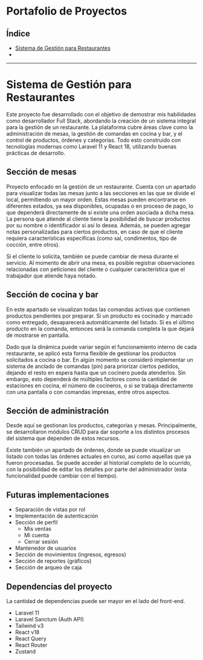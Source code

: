 # Portafolio de Proyectos

## Índice

- [Sistema de Gestión para Restaurantes](#sistema-de-gestion-para-restaurantes)
- 
---

# Sistema de Gestión para Restaurantes

Este proyecto fue desarrollado con el objetivo de demostrar mis habilidades como desarrollador Full Stack, abordando la creación de un sistema integral para la gestión de un restaurante. La plataforma cubre áreas clave como la administración de mesas, la gestión de comandas en cocina y bar, y el control de productos, órdenes y categorías. Todo esto construido con tecnologías modernas como Laravel 11 y React 18, utilizando buenas prácticas de desarrollo.

## Sección de mesas  
Proyecto enfocado en la gestión de un restaurante. Cuenta con un apartado para visualizar todas las mesas junto a las secciones en las que se divide el local, permitiendo un mayor orden. Estas mesas pueden encontrarse en diferentes estados, ya sea disponibles, ocupadas o en proceso de pago, lo que dependerá directamente de si existe una orden asociada a dicha mesa. La persona que atiende al cliente tiene la posibilidad de buscar productos por su nombre o identificador si así lo desea. Además, se pueden agregar notas personalizadas para ciertos productos, en caso de que el cliente requiera características específicas (como sal, condimentos, tipo de cocción, entre otros).

Si el cliente lo solicita, también se puede cambiar de mesa durante el servicio. Al momento de abrir una mesa, es posible registrar observaciones relacionadas con peticiones del cliente o cualquier característica que el trabajador que atiende haya notado.

## Sección de cocina y bar  
En este apartado se visualizan todas las comandas activas que contienen productos pendientes por preparar. Si un producto es cocinado y marcado como entregado, desaparecerá automáticamente del listado. Si es el último producto en la comanda, entonces será la comanda completa la que dejará de mostrarse en pantalla.

Dado que la dinámica puede variar según el funcionamiento interno de cada restaurante, se aplicó esta forma flexible de gestionar los productos solicitados a cocina o bar. En algún momento se consideró implementar un sistema de anclado de comandas (pin) para priorizar ciertos pedidos, dejando el resto en espera hasta que un cocinero pueda atenderlos. Sin embargo, esto dependerá de múltiples factores como la cantidad de estaciones en cocina, el número de cocineros, o si se trabaja directamente con una pantalla o con comandas impresas, entre otros aspectos.

## Sección de administración  
Desde aquí se gestionan los productos, categorías y mesas. Principalmente, se desarrollaron módulos CRUD para dar soporte a los distintos procesos del sistema que dependen de estos recursos.

Existe también un apartado de órdenes, donde se puede visualizar un listado con todas las órdenes actuales en curso, así como aquellas que ya fueron procesadas. Se puede acceder al historial completo de lo ocurrido, con la posibilidad de editar los detalles por parte del administrador (esta funcionalidad puede cambiar con el tiempo).

## Futuras implementaciones

- Separación de vistas por rol  
- Implementación de autenticación  
- Sección de perfil  
  - Mis ventas  
  - Mi cuenta  
  - Cerrar sesión  
- Mantenedor de usuarios  
- Sección de movimientos (ingresos, egresos)  
- Sección de reportes (gráficos)  
- Sección de arqueo de caja  

## Dependencias del proyecto  
La cantidad de dependencias puede ser mayor en el lado del front-end.

- Laravel 11  
- Laravel Sanctum (Auth API)  
- Tailwind v3  
- React v18  
- React Query  
- React Router  
- Zustand
